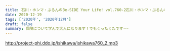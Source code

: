 ```yaml
---
title: 石川・ホンマ・ぶるんのBe-SIDE Your Life! vol.760-2石川・ホンマ・ぶるんのBe-SIDE Your Life! vol.760-2
date: 2020-12-19
tags: ['2020年', '2020年12月']
draft: false
summary: 保険について学んで大人になります！でもくったくたです･･･
---
```


http://project-phi.ddo.jp/ishikawa/ishikawa760_2.mp3
